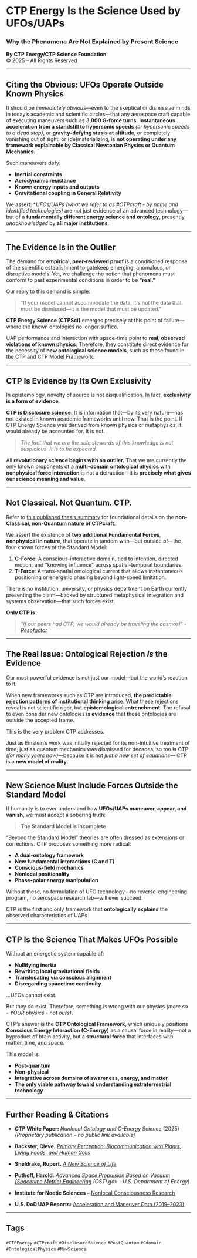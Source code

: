 # CTP Energy Is the Science Used by UFOs/UAPs  
### Why the Phenomena Are Not Explained by Present Science  

**By CTP Energy/CTP Science Foundation**  
© 2025 – All Rights Reserved  

---

## Citing the Obvious: UFOs Operate Outside Known Physics

It should be *immediately obvious*—even to the skeptical or dismissive minds in today’s academic and scientific circles—that any aerospace craft capable of executing maneuvers such as **3,000 G-force turns**, **instantaneous acceleration from a standstill to hypersonic speeds** *(or hypersonic speeds to a dead stop)*, or **gravity-defying stasis at altitude**, or completely vanishing out of sight, or (de)materializing, is **not operating under any framework explainable by Classical Newtonian Physics or Quantum Mechanics.**

Such maneuvers defy:

- **Inertial constraints**  
- **Aerodynamic resistance**  
- **Known energy inputs and outputs**  
- **Gravitational coupling in General Relativity**

We assert: **UFOs/UAPs *(what we refer to as #CTPcraft - by name and identified technologies)** are not just evidence of an advanced technology—but of a **fundamentally different energy science and ontology**, presently *unacknowledged* by **all major institutions**.

---

## The Evidence Is in the Outlier

The demand for **empirical, peer-reviewed proof** is a conditioned response of the scientific establishment to gatekeep emerging, anomalous, or disruptive models. Yet, we challenge the notion that phenomena must conform to past experimental conditions in order to be **"real."**

Our reply to this demand is simple:

> "If your model cannot accommodate the data, it's not the data that must be dismissed—it is the model that must be updated."

**CTP Energy Science (CTPSci)** emerges precisely at this point of failure—where the known ontologies no longer suffice.

UAP performance and interaction with space-time point to **real, observed violations of known physics**. Therefore, they constitute direct evidence for the necessity of **new ontological science models**, such as those found in the CTP and CTP Model Framework.

---

## CTP Is Evidence by Its Own Exclusivity

In epistemology, novelty of source is not disqualification. In fact, **exclusivity is a form of evidence**.

**CTP is Disclosure science.** It is information that—by its very nature—has not existed in known academic frameworks until now. That is the point. If CTP Energy Science was derived from known physics or metaphysics, it would already be accounted for. It is not.

> *The fact that we are the sole stewards of this knowledge is not suspicious. It is to be expected.*

All **revolutionary science begins with an outlier.** That we are currently the only known proponents of a **multi-domain ontological physics** with **nonphysical force interaction** is not a detraction—it is **precisely what gives our science meaning and value**.

---

## Not Classical. Not Quantum. CTP.

Refer to [this published thesis summary](https://arxiv.org/abs/1212.0454) for foundational details on the **non-Classical, non-Quantum nature of CTPcraft**.

We assert the existence of **two additional Fundamental Forces**, **nonphysical in nature**, that operate in tandem with—but outside of—the four known forces of the Standard Model:

1. **C-Force**: A conscious-interactive domain, tied to intention, directed motion, and "knowing influence" across spatial-temporal boundaries.
2. **T-Force**: A trans-spatial ontological current that allows instantaneous positioning or energetic phasing beyond light-speed limitation.

There is no institution, university, or physics department on Earth currently presenting the claim—backed by structured metaphysical integration and systems observation—that such forces exist.

**Only CTP is.**

> *"If our peers had CTP, we would already be traveling the cosmos!" - [Resofactor](https://linktr.ee/resofactor)*
 
---

## The Real Issue: Ontological Rejection *Is* the Evidence

Our most powerful evidence is not just our model—but the world’s reaction to it.

When new frameworks such as CTP are introduced, **the predictable rejection patterns of institutional thinking** arise. What these rejections reveal is not scientific rigor, but **epistemological entrenchment**. The refusal to even consider new ontologies **is evidence** that those ontologies are outside the accepted frame.

This is the very problem CTP addresses.

Just as Einstein’s work was initially rejected for its non-intuitive treatment of time, just as quantum mechanics was dismissed for decades, so too is CTP *(for many years now)*—because it is not *just a new set of equations*— CTP is a **new model of reality**.

---

## New Science Must Include Forces Outside the Standard Model

If humanity is to ever understand how **UFOs/UAPs maneuver, appear, and vanish**, we must accept a sobering truth:

> **The Standard Model is incomplete.**

“Beyond the Standard Model” theories are often dressed as extensions or corrections. CTP proposes something more radical:

- **A dual-ontology framework**  
- **New fundamental interactions (C and T)**  
- **Conscious-field mechanics**  
- **Nonlocal positionality**  
- **Phase-polar energy manipulation**

Without these, no formulation of UFO technology—no reverse-engineering program, no aerospace research lab—will ever succeed.

CTP is the first and only framework that **ontologically explains** the observed characteristics of UAPs.

---

## CTP Is the Science That Makes UFOs Possible

Without an energetic system capable of:

- **Nullifying inertia**  
- **Rewriting local gravitational fields**  
- **Translocating via conscious alignment**  
- **Disregarding spacetime continuity**

...UFOs cannot exist.

But they *do* exist. Therefore, something is wrong with our physics *(more so - YOUR physics - not ours)*.

CTP’s answer is the **CTP Ontological Framework**, which uniquely positions **Conscious Energy Interaction (C-Energy)** as a causal force in reality—not a byproduct of brain activity, but a **structural force** that interfaces with matter, time, and space.

This model is:

- **Post-quantum**  
- **Non-physical**  
- **Integrative across domains of awareness, energy, and matter**  
- **The only viable pathway toward understanding extraterrestrial technology**

---

## Further Reading & Citations

- **CTP White Paper:** *Nonlocal Ontology and C-Energy Science* (2025)  
  *(Proprietary publication – no public link available)*

- **Backster, Cleve.** [*Primary Perception: Biocommunication with Plants, Living Foods, and Human Cells*](https://www.amazon.com/dp/0966435435?tag=ctpenergy03-20)

- **Sheldrake, Rupert.** [*A New Science of Life*](https://www.amazon.com/dp/1645020826?tag=ctpenergy03-20)

- **Puthoff, Harold.** [*Advanced Space Propulsion Based on Vacuum (Spacetime Metric) Engineering*](https://www.osti.gov/servlets/purl/20729935) *(OSTI.gov – U.S. Department of Energy)*

- **Institute for Noetic Sciences –** [Nonlocal Consciousness Research](https://noetic.org/)

- **U.S. DoD UAP Reports:** [Acceleration and Maneuver Data (2019–2023)](https://www.dni.gov/index.php/newsroom/reports-publications/reports-publications-2023/item/2341-2023-annual-report-on-unidentified-anomalous-phenomena)

---

## Tags

`#CTPEnergy` `#CTPcraft` `#DisclosureScience` `#PostQuantum` `#Cdomain` `#OntologicalPhysics` `#NewScience`
